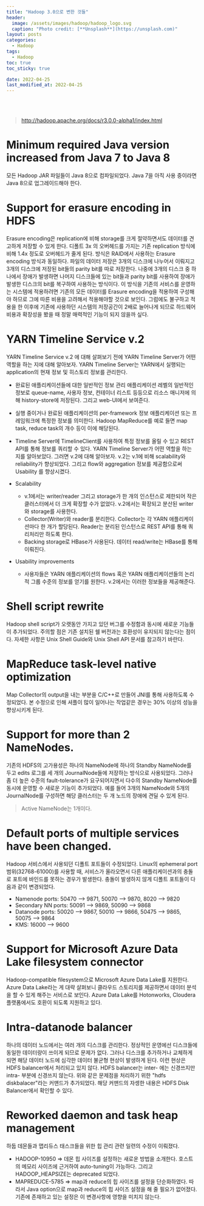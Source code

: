 ```yaml
---
title: "Hadoop 3.0으로 변한 것들"
header:
  image: /assets/images/hadoop/hadoop_logo.svg
  caption: "Photo credit: [**Unsplash**](https://unsplash.com)"
layout: posts
categories:
  - Hadoop
tags:
  - Hadoop
toc: true
toc_sticky: true

date: 2022-04-25
last_modified_at: 2022-04-25
---
```


<a id="home1"></a>
<br><br>

> http://hadoop.apache.org/docs/r3.0.0-alpha1/index.html

# Minimum required Java version increased from Java 7 to Java 8
모든 Hadoop JAR 파일들이 Java 8으로 컴파일되었다. Java 7을 아직 사용 중이라면 Java 8으로 업그레이드해야 한다.

# Support for erasure encoding in HDFS
Erasure encoding은 replication에 비해 storage를 크게 절약하면서도 데이터를 견고하게 저장할 수 있게 한다. 디폴트 3x 의 오버헤드를 가지는 기존 replication 방식에 비해 1.4x 정도로 오버헤드가 줄게 된다.
방식은 RAID에서 사용하는 Erasure encoding 방식과 동일하다. 파일의 데이터 저장은 3개의 디스크에 나누어서 이뤄지고 3개의 디스크에 저장된 bit들의 parity bit를 따로 저장한다. 나중에 3개의 디스크 중 하나에서 장애가 발생하면 나머지 디스크들에 있는 bit들과 parity bit를 사용하여 장애가 발생한 디스크의 bit를 복구하여 사용하는 방식이다.
이 방식을 기존의 서비스를 운영하는 시스템에 적용하려면 기존의 모든 데이터를 Erasure encoding을 적용하여 구성해야 하므로 그에 따른 비용을 고려해서 적용해야할 것으로 보인다. 그럼에도 불구하고 적용을 한 이후에 기존에 사용하던 시스템의 저장공간이 2배로 늘어나게 되므로 하드웨어 비용과 확장성을 봤을 때 정말 매력적인 기능이 되지 않을까 싶다.

# YARN Timeline Service v.2
YARN Timeline Service v.2 에 대해 살펴보기 전에 YARN Timeline Server가 어떤 역할을 하는 지에 대해 알아보자.
YARN Timeline Server는 YARN에서 실행되는 application의 현재 정보 및 히스토리 정보를 관리한다.
* 완료된 애플리케이션들에 대한 일반적인 정보 관리
애플리케이션 레벨의 일반적인 정보로 queue-name, 사용자 정보, 컨테이너 리스트 등등으로 리소스 매니저에 의해 history-store에 저장된다. 그리고 web-UI에서 보여준다.
* 실행 중이거나 완료된 애플리케이션의 per-framework 정보
애플리케이션 또는 프레임워크에 특정한 정보를 의미한다. Hadoop MapReduce를 예로 들면 map task, reduce task의 개수 등이 이에 해당된다.
* Timeline Server에 TimelineClient를 사용하여 특정 정보를 올릴 수 있고 REST API를 통해 정보를 쿼리할 수 있다.
YARN Timeline Server가 어떤 역할을 하는 지를 알아보았다. 그러면 v.2에 대해 알아보자.
v.2는 v.1에 비해 scalability와 reliability가 향상되었다. 그리고 flow와 aggregation 정보를 제공함으로써 Usability 를 향상시켰다.

* Scalability
   * v.1에서는 writer/reader 그리고 storage가 한 개의 인스턴스로 제한되어 작은 클러스터에서 더 크게 확장할 수가 없었다. v.2에서는 확장되고 분산된 writer와 storage를 사용한다.
   * Collector(Writer)와 reader를 분리한다. Collector는 각 YARN 애플리케이션마다 한 개가 할당된다. Reader는 분리된 인스턴스로 REST API를 통해 쿼리처리만 하도록 한다.
   * Backing storage로 HBase가 사용된다. 데이터 read/write는 HBase를 통해 이뤄진다.

* Usability improvements
   * 사용자들은 YARN 애플리케이션의 flows 혹은 YARN 애플리케이션들의 논리적 그룹 수준의 정보를 얻기를 원한다. v.2에서는 이러한 정보들을 제공해준다.   

# Shell script rewrite
Hadoop shell script가 오랫동안 가지고 있던 버그를 수정함과 동시에 새로운 기능들이 추가되었다. 주의할 점은 기존 설치된 쉘 버전과는 호환성이 유지되지 않는다는 점이다.
자세한 사항은 Unix Shell Guide와 Unix Shell API 문서를 참고하기 바란다.

# MapReduce task-level native optimization
Map Collector의 output을 내는 부분을 C/C++로 만들어 JNI를 통해 사용하도록 수정되었다. 본 수정으로 인해 셔플이 많이 일어나는 작업같은 경우는 30% 이상의 성능을 향상시키게 된다.

# Support for more than 2 NameNodes.
기존의 HDFS의 고가용성은 하나의 NameNode에 하나의 Standby NameNode를 두고 edits 로그를 세 개의 JournalNode들에 저장하는 방식으로 사용되었다. 
그러나 좀 더 높은 수준의 fault-tolerance가 요구되어지면서 다수의 Standby NameNode를 동시에 운영할 수 새로운 기능이 추가되었다. 예를 들어 3개의 NameNode와 5개의 JournalNode를 구성하면 해당 클러스터는 두 개 노드의 장애에 견딜 수 있게 된다. 
> Active NameNode는 1개이다. 

# Default ports of multiple services have been changed.
Hadoop 서비스에서 사용되던 디폴트 포트들이 수정되었다. Linux의 ephemeral port 범위(32768-61000)를 사용할 때, 서비스가 올라오면서 다른 애플리케이션과의 충돌로 포트에 바인드를 못하는 경우가 발생한다. 충돌이 발생하지 않게 디폴트 포트들이 다음과 같이 변경되었다.
* Namenode ports: 50470 --> 9871, 50070 --> 9870, 8020 --> 9820 
* Secondary NN ports: 50091 --> 9869, 50090 --> 9868 
* Datanode ports: 50020 --> 9867, 50010 --> 9866, 50475 --> 9865, 50075 --> 9864
* KMS: 16000 --> 9600

# Support for Microsoft Azure Data Lake filesystem connector
Hadoop-compatible filesystem으로 Microsoft Azure Data Lake를 지원한다. 
Azure Data Lake라는 게 대략 살펴보니 클라우드 스토리지를 제공하면서 데이터 분석을 할 수 있게 해주는 서비스로 보인다. Azure Data Lake를 Hotonworks, Cloudera 플랫폼에서도 호환이 되도록 지원하고 있다.


# Intra-datanode balancer

하나의 데이터 노드에서는 여러 개의 디스크를 관리한다. 정상적인 운영에선 디스크들에 동일한 데이터량이 쓰이게 되므로 문제가 없다. 그러나 디스크를 추가하거나 교체하게 되면 해당 데이터 노드에 심각한 데이터 불균형 현상이 발생하게 된다. 이런 현상은 HDFS balancer에서 처리되고 있지 않다. HDFS balancer는 inter- 에는 신경쓰지만 intra- 부분에 신경쓰지 않는다.
위와 같은 문제점을 처리하기 위한 "hdfs diskbalacer"라는 커맨드가 추가되었다. 해당 커맨드의 자셍한 내용은 HDFS Disk Balancer에서 확인할 수 있다.


# Reworked daemon and task heap management
하둡 데몬들과 맵리듀스 태스크들을 위한 힙 관리 관련 일련의 수정이 이뤄졌다.
* HADOOP-10950 => 데몬 힙 사이즈를 설정하는 새로운 방법을 소개한다. 호스트의 메모리 사이즈에 근거하여 auto-tuning이 가능하다. 그리고 HADOOP_HEAPSIZE는 deprecated 되었다.
* MAPREDUCE-5785 => map과 reduce의 힙 사이즈를 설정을 단순화하였다. 따라서 Java option으로 map과 reduce의 힙 사이즈 설정을 해 줄 필요가 없어졌다. 기존에 존재하고 있는 설정은 이 변경사항에 영향을 미치지 않는다.
